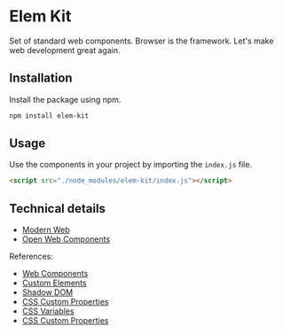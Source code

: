 # Elem Kit

Set of standard web components. Browser is the framework.
Let's make web development great again.

## Installation

Install the package using npm.

```bash
npm install elem-kit
```

## Usage

Use the components in your project by importing the `index.js` file.

```html
<script src="./node_modules/elem-kit/index.js"></script>
```

## Technical details

* [Modern Web](https://modern-web.dev/)
* [Open Web Components](https://open-wc.org/)

References:

* [Web Components](https://developer.mozilla.org/en-US/docs/Web/Web_Components)
* [Custom Elements](https://developer.mozilla.org/en-US/docs/Web/API/CustomElementRegistry)
* [Shadow DOM](https://developer.mozilla.org/en-US/docs/Web/API/ShadowRoot)
* [CSS Custom Properties](https://developer.mozilla.org/en-US/docs/Web/CSS/Using_CSS_custom_properties)
* [CSS Variables](https://developer.mozilla.org/en-US/docs/Web/CSS/Using_CSS_variables)
* [CSS Custom Properties](https://developer.mozilla.org/en-US/docs/Web/CSS/Using_CSS_custom_properties)
